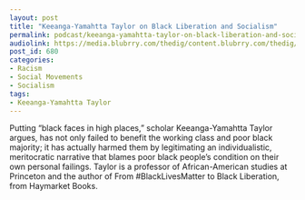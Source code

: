 ```yaml
---
layout: post
title: "Keeanga-Yamahtta Taylor on Black Liberation and Socialism"
permalink: podcast/keeanga-yamahtta-taylor-on-black-liberation-and-socialism
audiolink: https://media.blubrry.com/thedig/content.blubrry.com/thedig/The_Dig_-_EP_21_-_Taylor.mp3
post_id: 680
categories: 
- Racism
- Social Movements
- Socialism
tags: 
- Keeanga-Yamahtta Taylor
---
```


Putting “black faces in high places,” scholar Keeanga-Yamahtta Taylor argues, has not only failed to benefit the working class and poor black majority; it has actually harmed them by legitimating an individualistic, meritocratic narrative that blames poor black people’s condition on their own personal failings. Taylor is a professor of African-American studies at Princeton and the author of From #BlackLivesMatter to Black Liberation, from Haymarket Books.